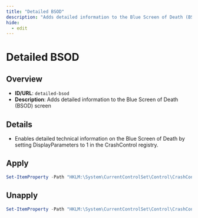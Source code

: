 ```yaml
---
title: "Detailed BSOD"
description: "Adds detailed information to the Blue Screen of Death (BSOD) screen"
hide:
  - edit
---
```


<!-- ⚠️ This file is auto-generated. Do not edit manually. -->

# Detailed BSOD

## Overview
- **ID/URL**: `detailed-bsod`
- **Description**: Adds detailed information to the Blue Screen of Death (BSOD) screen



## Details

- Enables detailed technical information on the Blue Screen of Death by setting DisplayParameters to 1 in the CrashControl registry.





## Apply

```powershell
Set-ItemProperty -Path "HKLM:\System\CurrentControlSet\Control\CrashControl" -Name "Value" -Type DWord -Value 1

```

## Unapply

```powershell
Set-ItemProperty -Path "HKLM:\System\CurrentControlSet\Control\CrashControl" -Name "Value" -Type DWord -Value 0

```
